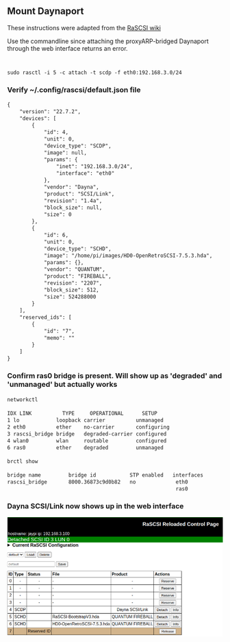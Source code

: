 ## Mount Daynaport

These instructions were adapted from the [RaSCSI wiki](https://github.com/akuker/RASCSI/wiki/Dayna-Port-SCSI-Link#open-transport)

Use the commandline since attaching the proxyARP-bridged Daynaport through the web interface returns an error.
#

    sudo rasctl -i 5 -c attach -t scdp -f eth0:192.168.3.0/24


### Verify ~/.config/rascsi/default.json file

    {
        "version": "22.7.2",
        "devices": [
            {
                "id": 4,
                "unit": 0,
                "device_type": "SCDP",
                "image": null,
                "params": {
                    "inet": "192.168.3.0/24",
                    "interface": "eth0"
                },
                "vendor": "Dayna",
                "product": "SCSI/Link",
                "revision": "1.4a",
                "block_size": null,
                "size": 0
            },
            {
                "id": 6,
                "unit": 0,
                "device_type": "SCHD",
                "image": "/home/pi/images/HD0-OpenRetroSCSI-7.5.3.hda",
                "params": {},
                "vendor": "QUANTUM",
                "product": "FIREBALL",
                "revision": "2207",
                "block_size": 512,
                "size": 524288000
            }
        ],
        "reserved_ids": [
            {
                "id": "7",
                "memo": ""
            }
        ]
    }

### Confirm ras0 bridge is present.  Will show up as 'degraded' and 'unmanaged' but actually works

    networkctl

    IDX LINK          TYPE     OPERATIONAL      SETUP
    1 lo            loopback carrier          unmanaged
    2 eth0          ether    no-carrier       configuring
    3 rascsi_bridge bridge   degraded-carrier configured 
    4 wlan0         wlan     routable         configured 
    6 ras0          ether    degraded         unmanaged

    brctl show

    bridge name	        bridge id		    STP enabled	  interfaces
    rascsi_bridge		8000.36873c9d0b82	no		       eth0
                                                           ras0

### Dayna SCSI/Link now shows up in the web interface
![screenshot](img/dana1.png)